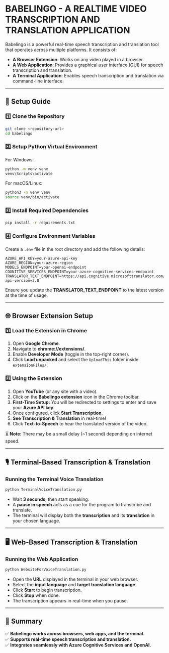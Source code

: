 # BABELINGO - A REALTIME VIDEO TRANSCRIPTION AND TRANSLATION APPLICATION

Babelingo is a powerful real-time speech transcription and translation tool that operates across multiple platforms. It consists of:

- **A Browser Extension**: Works on any video played in a browser.
- **A Web Application**: Provides a graphical user interface (GUI) for speech transcription and translation.
- **A Terminal Application**: Enables speech transcription and translation via command-line interface.

---

## 🚀 Setup Guide

### **1️⃣ Clone the Repository**

```sh
git clone <repository-url>
cd babelingo
```

### **2️⃣ Setup Python Virtual Environment**

For Windows:

```sh
python -m venv venv
venv\Scripts\activate
```

For macOS/Linux:

```sh
python3 -m venv venv
source venv/bin/activate
```

### **3️⃣ Install Required Dependencies**

```sh
pip install -r requirements.txt
```

### **4️⃣ Configure Environment Variables**

Create a `.env` file in the root directory and add the following details:

```
AZURE_API_KEY=your-azure-api-key
AZURE_REGION=your-azure-region
MODELS_ENDPOINT=your-openai-endpoint
COGNITIVE_SERVICES_ENDPOINT=your-azure-cognitive-services-endpoint
TRANSLATOR_TEXT_ENDPOINT=https://api.cognitive.microsofttranslator.com/languages?api-version=3.0
```

Ensure you update the **TRANSLATOR\_TEXT\_ENDPOINT** to the latest version at the time of usage.

---

## 🌐 Browser Extension Setup

### **1️⃣ Load the Extension in Chrome**

1. Open **Google Chrome**.
2. Navigate to **chrome://extensions/**.
3. Enable **Developer Mode** (toggle in the top-right corner).
4. Click **Load unpacked** and select the `UploadThis` folder inside `extensionFiles/`.

### **2️⃣ Using the Extension**

1. Open **YouTube** (or any site with a video).
2. Click on the **Babelingo extension** icon in the Chrome toolbar.
3. **First-Time Setup:** You will be redirected to settings to enter and save your **Azure API key**.
4. Once configured, click **Start Transcription**.
5. **See Transcription & Translation** in real-time!
6. Click **Text-to-Speech** to hear the translated version of the video.

⏳ **Note:** There may be a small delay (\~1 second) depending on internet speed.

---

## 🎙️ Terminal-Based Transcription & Translation

### **Running the Terminal Voice Translation**

```sh
python TerminalVoiceTranslation.py
```

- Wait **3 seconds**, then start speaking.
- A **pause in speech** acts as a cue for the program to transcribe and translate.
- The terminal will display both the **transcription** and its **translation** in your chosen language.

---

## 🖥️ Web-Based Transcription & Translation

### **Running the Web Application**

```sh
python WebsiteForVoiceTranslation.py
```

- Open the **URL** displayed in the terminal in your web browser.
- Select the **input language** and **target translation language**.
- Click **Start** to begin transcription.
- Click **Stop** when done.
- The transcription appears in real-time when you pause.

---

## 📌 Summary

✅ **Babelingo works across browsers, web apps, and the terminal.**\
✅ **Supports real-time speech transcription and translation.**\
✅ **Integrates seamlessly with Azure Cognitive Services and OpenAI.**




